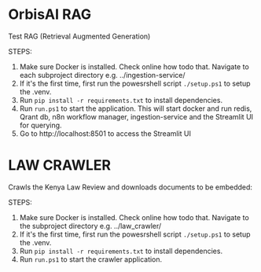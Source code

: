 # OrbisAI RAG

Test RAG (Retrieval Augmented Generation)

STEPS:

1. Make sure Docker is installed. Check online how todo that.  Navigate to each subproject directory e.g. ../ingestion-service/
2. If it's the first time, first run the powesrshell script `./setup.ps1` to setup the .venv.
3. Run `pip install -r requirements.txt` to install dependencies.
4. Run `run.ps1` to start the application. This will start docker and run redis, Qrant db, n8n workflow manager, ingestion-service and the Streamlit UI for querying.
5. Go to  http://localhost:8501 to access the Streamlit UI

# LAW CRAWLER

Crawls the Kenya Law Review and downloads documents to be embedded:

STEPS:

1. Make sure Docker is installed. Check online how todo that.  Navigate to the subproject directory e.g. ../law_crawler/
2. If it's the first time, first run the powesrshell script `./setup.ps1` to setup the .venv.
3. Run `pip install -r requirements.txt` to install dependencies.
4. Run `run.ps1` to start the crawler application.